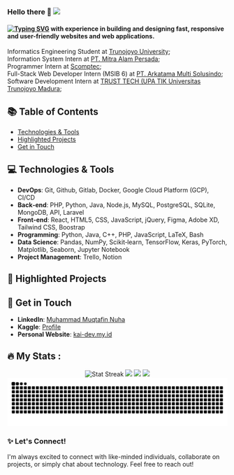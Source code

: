 ### Hello there 👋 <img src="https://visitor-badge.laobi.icu/badge?page_id=iamwilldev.iamwilldev&"  />

<!-- #### A Full-Stack Web Developer and UI/UX Designer with experience in building and designing fast, responsive and user-friendly websites and web applications. -->
#### [![Typing SVG](https://readme-typing-svg.demolab.com?font=Fira+Code&weight=600&size=15&pause=1000&width=413&height=23&lines=A+Full-Stack+Web+Developer+and+UI%2FUX+Designer)](https://git.io/typing-svg) with experience in building and designing fast, responsive and user-friendly websites and web applications.


Informatics Engineering Student at [Trunojoyo University](https://www.trunojoyo.ac.id/);<br>
Information System Intern at [PT. Mitra Alam Persada]();<br>
Programmer Intern at [Scomptec](https://www.scomptec.com/);<br>
Full-Stack Web Developer Intern (MSIB 6) at [PT. Arkatama Multi Solusindo](https://arkatama.id/);<br>
Software Development Intern at [TRUST TECH (UPA TIK Universitas Trunojoyo Madura](https://tik.trunojoyo.ac.id/);<br>

## 📚 Table of Contents
- [Technologies & Tools](#-technologies--tools)
- [Highlighted Projects](#-highlighted-projects)
- [Get in Touch](#-get-in-touch)

## 💻 Technologies & Tools
- **DevOps**: Git, Github, Gitlab, Docker, Google Cloud Platform (GCP), CI/CD
- **Back‐end**: PHP, Python, Java, Node.js, MySQL, PostgreSQL, SQLite, MongoDB, API, Laravel
- **Front‐end**: React, HTML5, CSS, JavaScript, jQuery, Figma, Adobe XD, Tailwind CSS, Boostrap
- **Programming**: Python, Java, C++, PHP, JavaScript, LaTeX, Bash
- **Data Science**: Pandas, NumPy, Scikit‐learn, TensorFlow, Keras, PyTorch, Matplotlib, Seaborn, Jupyter Notebook
- **Project Management**: Trello, Notion

## 🌟 Highlighted Projects
<!-- 1. **[Semester-5](https://github.com/iamwilldev/Semester-5)** - A showcase of academic projects including web applications, mobile apps, and more.
2. **[FaceDetection-PCA-Manhattan](https://github.com/iamwilldev/FaceDetection-PCA-Manhanttan)** - An innovative approach to facial recognition using Principal Component Analysis and Manhattan distance.
3. **[Skill Test MSIB FSWD Arkatama](https://github.com/iamwilldev/skill-test-msib-fswd-arkatama)** - A demonstration of full-stack web development skills through a comprehensive skill test project. -->

## 🤝 Get in Touch
- **LinkedIn**: [Muhammad Muqtafin Nuha](https://www.linkedin.com/in/muhmuqtafinnuha)
- **Kaggle**: [Profile](https://www.kaggle.com/muhmuqtafinnuha)
- **Personal Website**: [kai-dev.my.id](https://kai-dev.my.id)

## 🔥 My Stats :
<div align="center">
  <img src="https://github-readme-streak-stats.herokuapp.com/?user=iamwilldev&locale=en&theme=dracula&border_radius=5" height="150" alt="Stat Streak" />
  <img height="150" src="https://github-readme-stats.vercel.app/api/wakatime?username=iamwilldev&langs_count=6&locale=en&theme=dracula&border_radius=5" />
  <img height="150" src="https://github-readme-stats.vercel.app/api?username=iamwilldev&show_icons=true&count_private=true&hide=contribs&locale=en&theme=dracula&border_radius=5" />
  <img height="150"  src="https://github-readme-stats.vercel.app/api/top-langs/?username=iamwilldev&layout=compact&hide=php&langs_count=6&locale=en&theme=dracula&border_radius=5" />
  <img src="https://raw.githubusercontent.com/iamwilldev/iamwilldev/output/snake.svg" alt="Snake animation" />
</div>

### ✨ Let's Connect!
I'm always excited to connect with like-minded individuals, collaborate on projects, or simply chat about technology. Feel free to reach out!
